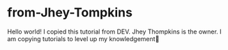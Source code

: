 # from-Jhey-Tompkins

Hello world! I copied this tutorial from DEV. Jhey Thompkins is the 
owner. I am copying tutorials to level up my knowledgement🙂
